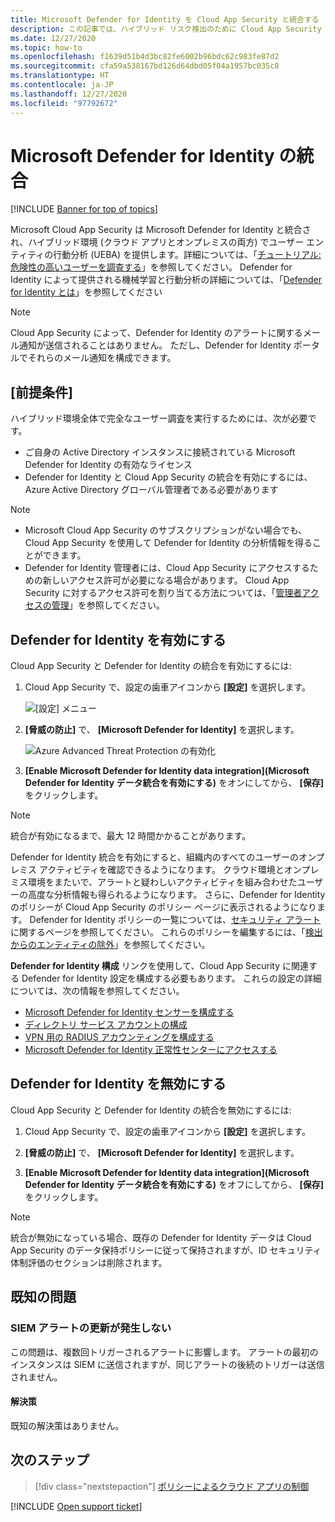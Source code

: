 ```yaml
---
title: Microsoft Defender for Identity を Cloud App Security と統合する
description: この記事では、ハイブリッド リスク検出のために Cloud App Security で Microsoft Defender for Identity の分析情報を利用する方法について説明します。
ms.date: 12/27/2020
ms.topic: how-to
ms.openlocfilehash: f1639d51b4d3bc82fe6002b96bdc62c983fe87d2
ms.sourcegitcommit: cfa59a538167bd126d64dbd05f04a1957bc035c8
ms.translationtype: HT
ms.contentlocale: ja-JP
ms.lasthandoff: 12/27/2020
ms.locfileid: "97792672"
---
```

# <a name="microsoft-defender-for-identity-integration"></a>Microsoft Defender for Identity の統合

[!INCLUDE [Banner for top of topics](includes/banner.md)]

Microsoft Cloud App Security は Microsoft Defender for Identity と統合され、ハイブリッド環境 (クラウド アプリとオンプレミスの両方) でユーザー エンティティの行動分析 (UEBA) を提供します。詳細については、「[チュートリアル: 危険性の高いユーザーを調査する](tutorial-ueba.md)」を参照してください。 Defender for Identity によって提供される機械学習と行動分析の詳細については、「[Defender for Identity とは](/defender-for-identity/what-is)」を参照してください

> [!NOTE]
> Cloud App Security によって、Defender for Identity のアラートに関するメール通知が送信されることはありません。 ただし、Defender for Identity ポータルでそれらのメール通知を構成できます。

## <a name="prerequisites"></a>[前提条件]

ハイブリッド環境全体で完全なユーザー調査を実行するためには、次が必要です。

- ご自身の Active Directory インスタンスに接続されている Microsoft Defender for Identity の有効なライセンス
- Defender for Identity と Cloud App Security の統合を有効にするには、Azure Active Directory グローバル管理者である必要があります

> [!NOTE]
>
> - Microsoft Cloud App Security のサブスクリプションがない場合でも、Cloud App Security を使用して Defender for Identity の分析情報を得ることができます。
> - Defender for Identity 管理者には、Cloud App Security にアクセスするための新しいアクセス許可が必要になる場合があります。 Cloud App Security に対するアクセス許可を割り当てる方法については、「[管理者アクセスの管理](manage-admins.md)」を参照してください。

## <a name="enable-defender-for-identity"></a>Defender for Identity を有効にする

Cloud App Security と Defender for Identity の統合を有効にするには:

1. Cloud App Security で、設定の歯車アイコンから **[設定]** を選択します。

    ![[設定] メニュー](media/azip-system-settings.png)

1. **[脅威の防止]** で、 **[Microsoft Defender for Identity]** を選択します。

    ![Azure Advanced Threat Protection の有効化](media/mdi-integration.png)

1. **[Enable Microsoft Defender for Identity data integration]\(Microsoft Defender for Identity データ統合を有効にする\)** をオンにしてから、 **[保存]** をクリックします。

> [!NOTE]
> 統合が有効になるまで、最大 12 時間かかることがあります。

Defender for Identity 統合を有効にすると、組織内のすべてのユーザーのオンプレミス アクティビティを確認できるようになります。 クラウド環境とオンプレミス環境をまたいで、アラートと疑わしいアクティビティを組み合わせたユーザーの高度な分析情報も得られるようになります。 さらに、Defender for Identity のポリシーが Cloud App Security のポリシー ページに表示されるようになります。 Defender for Identity ポリシーの一覧については、[セキュリティ アラート](/defender-for-identity/suspicious-activity-guide)に関するページを参照してください。 これらのポリシーを編集するには、「[検出からのエンティティの除外](/defender-for-identity/excluding-entities-from-detections)」を参照してください。

**Defender for Identity 構成** リンクを使用して、Cloud App Security に関連する Defender for Identity 設定を構成する必要もあります。 これらの設定の詳細については、次の情報を参照してください。

- [Microsoft Defender for Identity センサーを構成する](/defender-for-identity/install-step5)
- [ディレクトリ サービス アカウントの構成](/defender-for-identity/install-step2)
- [VPN 用の RADIUS アカウンティングを構成する](/defender-for-identity/install-step6-vpn)
- [Microsoft Defender for Identity 正常性センターにアクセスする](/defender-for-identity/health-center)

## <a name="disable-defender-for-identity"></a>Defender for Identity を無効にする

Cloud App Security と Defender for Identity の統合を無効にするには:

1. Cloud App Security で、設定の歯車アイコンから **[設定]** を選択します。

1. **[脅威の防止]** で、 **[Microsoft Defender for Identity]** を選択します。

1. **[Enable Microsoft Defender for Identity data integration]\(Microsoft Defender for Identity データ統合を有効にする\)** をオフにしてから、 **[保存]** をクリックします。

> [!NOTE]
> 統合が無効になっている場合、既存の Defender for Identity データは Cloud App Security のデータ保持ポリシーに従って保持されますが、ID セキュリティ体制評価のセクションは削除されます。

## <a name="known-issues"></a>既知の問題

### <a name="missing-siem-alert-updates"></a>SIEM アラートの更新が発生しない

この問題は、複数回トリガーされるアラートに影響します。 アラートの最初のインスタンスは SIEM に送信されますが、同じアラートの後続のトリガーは送信されません。

#### <a name="resolution"></a>解決策

既知の解決策はありません。

## <a name="next-steps"></a>次のステップ

> [!div class="nextstepaction"]
> [ポリシーによるクラウド アプリの制御](control-cloud-apps-with-policies.md)

[!INCLUDE [Open support ticket](includes/support.md)]